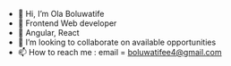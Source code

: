 - 👋 Hi, I’m Ola Boluwatife
- 👀 Frontend Web developer
- 🌱 Angular, React
- 💞️ I’m looking to collaborate on available opportunities
- 📫 How to reach me : email = boluwatifee4@gmail.com

<!---
boluwatifee4/boluwatifee4 is a ✨ special ✨ repository because its `README.md` (this file) appears on your GitHub profile.
You can click the Preview link to take a look at your changes.
--->
